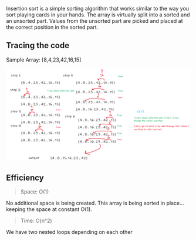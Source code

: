 Insertion sort is a simple sorting algorithm that works similar to the way you sort playing cards in your hands. The array is virtually split into a sorted and an unsorted part. Values from the unsorted part are picked and placed at the correct position in the sorted part.

## Tracing the code

Sample Array: [8,4,23,42,16,15]

![image](resources/blog.png)

## Efficiency

> Space: O(1)

No additional space is being created. This array is being sorted in place…keeping the space at constant O(1).

> Time: O(n^2)

We have two nested loops depending on each other